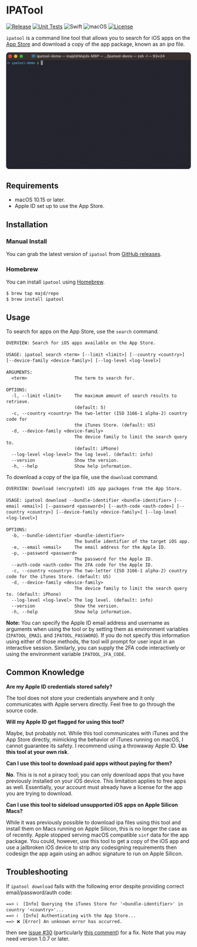 # IPATool
[![Release](https://img.shields.io/github/release/majd/ipatool.svg)](https://GitHub.com/majd/ipatool/releases/)
[![Unit Tests](https://github.com/majd/ipatool/actions/workflows/unit-tests.yml/badge.svg)](https://github.com/majd/ipatool/actions/workflows/unit-tests.yml)
![Swift](https://img.shields.io/badge/Swift-5.5-green.svg)
![macOS](https://img.shields.io/badge/macOS-10.15%2B-green.svg)
[![License](https://img.shields.io/badge/License-MIT-yellow.svg)](https://github.com/majd/ipatool/blob/main/LICENSE)

`ipatool` is a command line tool that allows you to search for iOS apps on the [App Store](https://apps.apple.com) and download a copy of the app package, known as an _ipa_ file.

![Demo](./demo.gif)

## Requirements
* macOS 10.15 or later.
* Apple ID set up to use the App Store.

## Installation

### Manual Install

You can grab the latest version of `ipatool` from [GitHub releases](https://github.com/majd/ipatool/releases).

### Homebrew

You can install `ipatool` using [Homebrew](https://brew.sh).

```
$ brew tap majd/repo
$ brew install ipatool
```

## Usage

To search for apps on the App Store, use the `search` command.

```
OVERVIEW: Search for iOS apps available on the App Store.

USAGE: ipatool search <term> [--limit <limit>] [--country <country>] [--device-family <device-family>] [--log-level <log-level>]

ARGUMENTS:
  <term>                  The term to search for. 

OPTIONS:
  -l, --limit <limit>     The maximum amount of search results to retrieve.
                          (default: 5)
  -c, --country <country> The two-letter (ISO 3166-1 alpha-2) country code for
                          the iTunes Store. (default: US)
  -d, --device-family <device-family>
                          The device family to limit the search query to.
                          (default: iPhone)
  --log-level <log-level> The log level. (default: info)
  --version               Show the version.
  -h, --help              Show help information.
```

To download a copy of the ipa file, use the `download` command.

```
OVERVIEW: Download (encrypted) iOS app packages from the App Store.

USAGE: ipatool download --bundle-identifier <bundle-identifier> [--email <email>] [--password <password>] [--auth-code <auth-code>] [--country <country>] [--device-family <device-family>] [--log-level <log-level>]

OPTIONS:
  -b, --bundle-identifier <bundle-identifier>
                          The bundle identifier of the target iOS app. 
  -e, --email <email>     The email address for the Apple ID. 
  -p, --password <password>
                          The password for the Apple ID. 
  --auth-code <auth-code> The 2FA code for the Apple ID. 
  -c, --country <country> The two-letter (ISO 3166-1 alpha-2) country code for the iTunes Store. (default: US)
  -d, --device-family <device-family>
                          The device family to limit the search query to. (default: iPhone)
  --log-level <log-level> The log level. (default: info)
  --version               Show the version.
  -h, --help              Show help information.
```

**Note:** You can specify the Apple ID email address and username as arguments when using the tool or by setting them as environment variables (`IPATOOL_EMAIL` and `IPATOOL_PASSWORD`). If you do not specify this information using either of those methods, the tool will prompt for user input in an interactive session. Similarly, you can supply the 2FA code interactively or using the environment variable `IPATOOL_2FA_CODE`.

## Common Knowledge

**Are my Apple ID credentials stored safely?**

The tool does not store your credentials anywhere and it only communicates with Apple servers directly. Feel free to go through the source code.

**Will my Apple ID get flagged for using this tool?**

Maybe, but probably not. While this tool communicates with iTunes and the App Store directly, mimicking the behavior of iTunes running on macOS, I cannot guarantee its safety. I recommend using a throwaway Apple ID. **Use this tool at your own risk**.

**Can I use this tool to download paid apps without paying for them?**

**No**. This is is not a piracy tool; you can only download apps that you have previously installed on your iOS device. This limitation applies to free apps as well. Essentially, your account must already have a license for the app you are trying to download.

**Can I use this tool to sideload unsupported iOS apps on Apple Silicon Macs?**

While it was previously possible to download ipa files using this tool and install them on Macs running on Apple Silicon, this is no longer the case as of recently. Apple stopped serving macOS compatible `sinf` data for the app package. You could, however, use this tool to get a copy of the iOS app and use a jailbroken iOS device to strip any codesigning requirements then codesign the app again using an adhoc signature to run on Apple Silicon.

## Troubleshooting

If `ipatool download` fails with the following error despite providing
correct email/password/auth code:

```
==> ℹ️  [Info] Querying the iTunes Store for '<bundle-identifier>' in country '<country>'...
==> ℹ️  [Info] Authenticating with the App Store...
==> ❌ [Error] An unknown error has occurred.
```

then see [issue #30](https://github.com/majd/ipatool/issues/30)
(particularly [this
comment](https://github.com/majd/ipatool/issues/30#issuecomment-977852648))
for a fix. Note that you may need version 1.0.7 or later.
